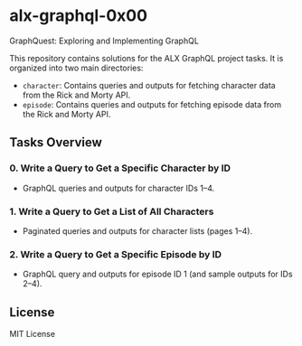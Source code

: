 # alx-graphql-0x00

GraphQuest: Exploring and Implementing GraphQL

This repository contains solutions for the ALX GraphQL project tasks. It is organized into two main directories:

- `character`: Contains queries and outputs for fetching character data from the Rick and Morty API.
- `episode`: Contains queries and outputs for fetching episode data from the Rick and Morty API.

## Tasks Overview

### 0. Write a Query to Get a Specific Character by ID
- GraphQL queries and outputs for character IDs 1–4.

### 1. Write a Query to Get a List of All Characters
- Paginated queries and outputs for character lists (pages 1–4).

### 2. Write a Query to Get a Specific Episode by ID
- GraphQL query and outputs for episode ID 1 (and sample outputs for IDs 2–4).

## License
MIT License
